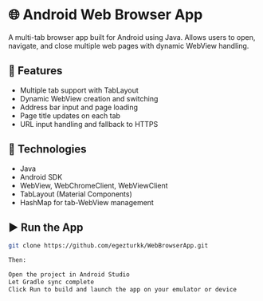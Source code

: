 # 🌐 Android Web Browser App

A multi-tab browser app built for Android using Java. Allows users to open, navigate, and close multiple web pages with dynamic WebView handling.

## 🧠 Features

- Multiple tab support with TabLayout  
- Dynamic WebView creation and switching  
- Address bar input and page loading  
- Page title updates on each tab  
- URL input handling and fallback to HTTPS  

## 🚀 Technologies

- Java  
- Android SDK  
- WebView, WebChromeClient, WebViewClient  
- TabLayout (Material Components)  
- HashMap for tab-WebView management

## ▶️ Run the App

```bash
git clone https://github.com/egezturkk/WebBrowserApp.git

Then:

Open the project in Android Studio
Let Gradle sync complete
Click Run to build and launch the app on your emulator or device
